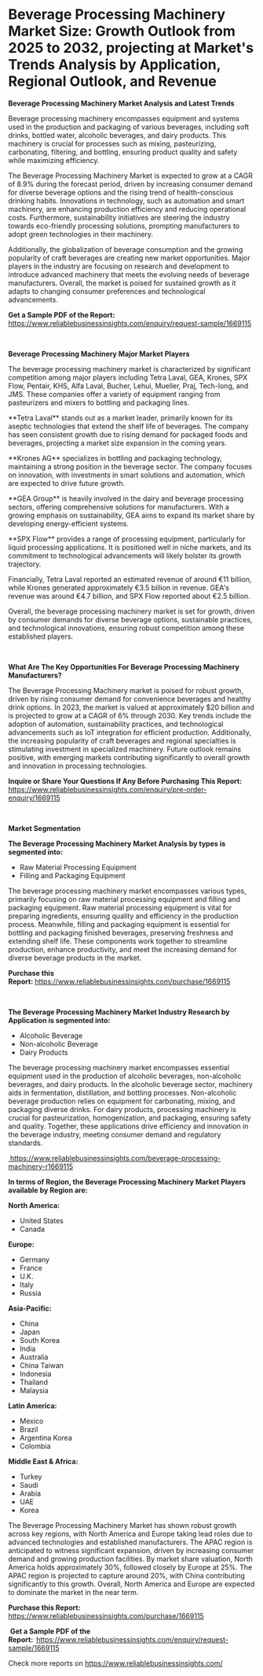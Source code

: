 <p><h1>Beverage Processing Machinery Market Size: Growth Outlook from 2025 to 2032, projecting at Market's Trends Analysis by Application, Regional Outlook, and Revenue</h1></p><p><strong>Beverage Processing Machinery Market Analysis and Latest Trends</strong></p>
<p><p>Beverage processing machinery encompasses equipment and systems used in the production and packaging of various beverages, including soft drinks, bottled water, alcoholic beverages, and dairy products. This machinery is crucial for processes such as mixing, pasteurizing, carbonating, filtering, and bottling, ensuring product quality and safety while maximizing efficiency.</p><p>The Beverage Processing Machinery Market is expected to grow at a CAGR of 8.9% during the forecast period, driven by increasing consumer demand for diverse beverage options and the rising trend of health-conscious drinking habits. Innovations in technology, such as automation and smart machinery, are enhancing production efficiency and reducing operational costs. Furthermore, sustainability initiatives are steering the industry towards eco-friendly processing solutions, prompting manufacturers to adopt green technologies in their machinery. </p><p>Additionally, the globalization of beverage consumption and the growing popularity of craft beverages are creating new market opportunities. Major players in the industry are focusing on research and development to introduce advanced machinery that meets the evolving needs of beverage manufacturers. Overall, the market is poised for sustained growth as it adapts to changing consumer preferences and technological advancements.</p></p>
<p><strong>Get a Sample PDF of the Report:&nbsp;</strong> <a href="https://www.reliablebusinessinsights.com/enquiry/request-sample/1669115?utm_campaign=3319&utm_medium=2&utm_source=Github&utm_content=ia&utm_term=08042025&utm_id=beverage-processing-machinery">https://www.reliablebusinessinsights.com/enquiry/request-sample/1669115</a></p>
<p>&nbsp;</p>
<p><strong>Beverage Processing Machinery Major Market Players</strong></p>
<p><p>The beverage processing machinery market is characterized by significant competition among major players including Tetra Laval, GEA, Krones, SPX Flow, Pentair, KHS, Alfa Laval, Bucher, Lehui, Mueller, Praj, Tech-long, and JMS. These companies offer a variety of equipment ranging from pasteurizers and mixers to bottling and packaging lines.</p><p>**Tetra Laval** stands out as a market leader, primarily known for its aseptic technologies that extend the shelf life of beverages. The company has seen consistent growth due to rising demand for packaged foods and beverages, projecting a market size expansion in the coming years.</p><p>**Krones AG** specializes in bottling and packaging technology, maintaining a strong position in the beverage sector. The company focuses on innovation, with investments in smart solutions and automation, which are expected to drive future growth.</p><p>**GEA Group** is heavily involved in the dairy and beverage processing sectors, offering comprehensive solutions for manufacturers. With a growing emphasis on sustainability, GEA aims to expand its market share by developing energy-efficient systems.</p><p>**SPX Flow** provides a range of processing equipment, particularly for liquid processing applications. It is positioned well in niche markets, and its commitment to technological advancements will likely bolster its growth trajectory.</p><p>Financially, Tetra Laval reported an estimated revenue of around €11 billion, while Krones generated approximately €3.5 billion in revenue. GEA's revenue was around €4.7 billion, and SPX Flow reported about €2.5 billion. </p><p>Overall, the beverage processing machinery market is set for growth, driven by consumer demands for diverse beverage options, sustainable practices, and technological innovations, ensuring robust competition among these established players.</p></p>
<p>&nbsp;</p>
<p><strong>What Are The Key Opportunities For Beverage Processing Machinery Manufacturers?</strong></p>
<p><p>The Beverage Processing Machinery market is poised for robust growth, driven by rising consumer demand for convenience beverages and healthy drink options. In 2023, the market is valued at approximately $20 billion and is projected to grow at a CAGR of 6% through 2030. Key trends include the adoption of automation, sustainability practices, and technological advancements such as IoT integration for efficient production. Additionally, the increasing popularity of craft beverages and regional specialties is stimulating investment in specialized machinery. Future outlook remains positive, with emerging markets contributing significantly to overall growth and innovation in processing technologies.</p></p>
<p><strong>Inquire or Share Your Questions If Any Before Purchasing This Report:</strong> <a href="https://www.reliablebusinessinsights.com/enquiry/pre-order-enquiry/1669115?utm_campaign=3319&utm_medium=2&utm_source=Github&utm_content=ia&utm_term=08042025&utm_id=beverage-processing-machinery">https://www.reliablebusinessinsights.com/enquiry/pre-order-enquiry/1669115</a></p>
<p>&nbsp;</p>
<p><strong>Market Segmentation</strong></p>
<p><strong>The Beverage Processing Machinery Market Analysis by types is segmented into:</strong></p>
<p><ul><li>Raw Material Processing Equipment</li><li>Filling and Packaging Equipment</li></ul></p>
<p><p>The beverage processing machinery market encompasses various types, primarily focusing on raw material processing equipment and filling and packaging equipment. Raw material processing equipment is vital for preparing ingredients, ensuring quality and efficiency in the production process. Meanwhile, filling and packaging equipment is essential for bottling and packaging finished beverages, preserving freshness and extending shelf life. These components work together to streamline production, enhance productivity, and meet the increasing demand for diverse beverage products in the market.</p></p>
<p><strong>Purchase this Report:&nbsp;</strong><a href="https://www.reliablebusinessinsights.com/purchase/1669115?utm_campaign=3319&utm_medium=2&utm_source=Github&utm_content=ia&utm_term=08042025&utm_id=beverage-processing-machinery">https://www.reliablebusinessinsights.com/purchase/1669115</a></p>
<p>&nbsp;</p>
<p><strong>The Beverage Processing Machinery Market Industry Research by Application is segmented into:</strong></p>
<p><ul><li>Alcoholic Beverage</li><li>Non-alcoholic Beverage</li><li>Dairy Products</li></ul></p>
<p><p>The beverage processing machinery market encompasses essential equipment used in the production of alcoholic beverages, non-alcoholic beverages, and dairy products. In the alcoholic beverage sector, machinery aids in fermentation, distillation, and bottling processes. Non-alcoholic beverage production relies on equipment for carbonating, mixing, and packaging diverse drinks. For dairy products, processing machinery is crucial for pasteurization, homogenization, and packaging, ensuring safety and quality. Together, these applications drive efficiency and innovation in the beverage industry, meeting consumer demand and regulatory standards.</p></p>
<p><a href="https://www.reliablebusinessinsights.com/beverage-processing-machinery-r1669115?utm_campaign=3319&utm_medium=2&utm_source=Github&utm_content=ia&utm_term=08042025&utm_id=beverage-processing-machinery">&nbsp;https://www.reliablebusinessinsights.com/beverage-processing-machinery-r1669115</a></p>
<p><strong>In terms of Region, the Beverage Processing Machinery Market Players available by Region are:</strong></p>
<p>
    <p> <strong> North America: </strong>
        <ul>
            <li>United States</li>
            <li>Canada</li>
        </ul>
        </p> 
    <p> <strong> Europe: </strong>
        <ul>
            <li>Germany</li>
            <li>France</li>
            <li>U.K.</li>
            <li>Italy</li>
            <li>Russia</li>
        </ul>
        </p> 
    <p> <strong> Asia-Pacific: </strong>
        <ul>
            <li>China</li>
            <li>Japan</li>
            <li>South Korea</li>
            <li>India</li>
            <li>Australia</li>
            <li>China Taiwan</li>
            <li>Indonesia</li>
            <li>Thailand</li>
            <li>Malaysia</li>
        </ul>
        </p> 
    <p> <strong> Latin America: </strong>
        <ul>
            <li>Mexico</li>
            <li>Brazil</li>
            <li>Argentina Korea</li>
            <li>Colombia</li>
        </ul>
        </p> 
    <p> <strong> Middle East & Africa: </strong>
        <ul>
            <li>Turkey</li>
            <li>Saudi</li>
            <li>Arabia</li>
            <li>UAE</li>
            <li>Korea</li>
        </ul>
    </p>
    </p>
<p><p>The Beverage Processing Machinery Market has shown robust growth across key regions, with North America and Europe taking lead roles due to advanced technologies and established manufacturers. The APAC region is anticipated to witness significant expansion, driven by increasing consumer demand and growing production facilities. By market share valuation, North America holds approximately 30%, followed closely by Europe at 25%. The APAC region is projected to capture around 20%, with China contributing significantly to this growth. Overall, North America and Europe are expected to dominate the market in the near term.</p></p>
<p><strong>Purchase this Report: </strong><a href="https://www.reliablebusinessinsights.com/purchase/1669115?utm_campaign=3319&utm_medium=2&utm_source=Github&utm_content=ia&utm_term=08042025&utm_id=beverage-processing-machinery">https://www.reliablebusinessinsights.com/purchase/1669115</a></p>
<p>&nbsp;<strong>Get a Sample PDF of the Report:&nbsp;&nbsp;</strong><a href="https://www.reliablebusinessinsights.com/enquiry/request-sample/1669115?utm_campaign=3319&utm_medium=2&utm_source=Github&utm_content=ia&utm_term=08042025&utm_id=beverage-processing-machinery">https://www.reliablebusinessinsights.com/enquiry/request-sample/1669115</a></p>
<p><strong></strong></p>
<p>Check more reports on <a href="https://www.reliablebusinessinsights.com/?utm_campaign=3319&utm_medium=2&utm_source=Github&utm_content=ia&utm_term=08042025&utm_id=beverage-processing-machinery">https://www.reliablebusinessinsights.com/</a></p>